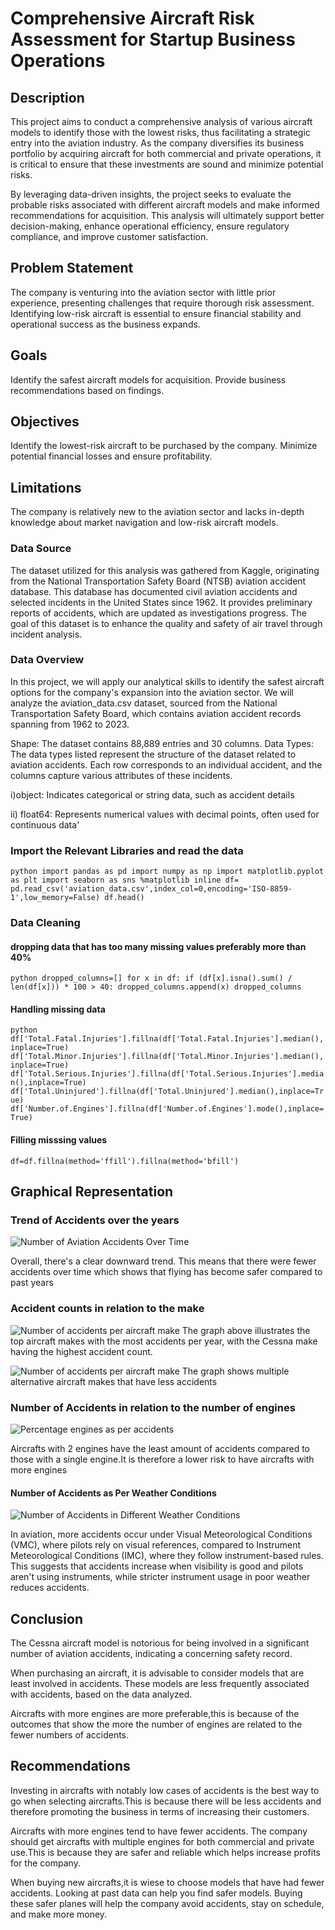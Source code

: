 # Comprehensive Aircraft Risk Assessment for Startup Business Operations

## Description
This project aims to conduct a comprehensive analysis of various aircraft models to identify those with the lowest risks, thus facilitating a strategic entry into the aviation industry. As the company diversifies its business portfolio by acquiring aircraft for both commercial and private operations, it is critical to ensure that these investments are sound and minimize potential risks.

By leveraging data-driven insights, the project seeks to evaluate the probable risks associated with different aircraft models and make informed recommendations for acquisition. This analysis will ultimately support better decision-making, enhance operational efficiency, ensure regulatory compliance, and improve customer satisfaction.

## Problem Statement
The company is venturing into the aviation sector with little prior experience, presenting challenges that require thorough risk assessment. Identifying low-risk aircraft is essential to ensure financial stability and operational success as the business expands.

## Goals
Identify the safest aircraft models for acquisition.
Provide business recommendations based on findings.

## Objectives
Identify the lowest-risk aircraft to be purchased by the company.
Minimize potential financial losses and ensure profitability.

## Limitations
The company is relatively new to the aviation sector and lacks in-depth knowledge about market navigation and low-risk aircraft models.

### Data Source
The dataset utilized for this analysis was gathered from Kaggle, originating from the National Transportation Safety Board (NTSB) aviation accident database. This database has documented civil aviation accidents and selected incidents in the United States since 1962. It provides preliminary reports of accidents, which are updated as investigations progress. The goal of this dataset is to enhance the quality and safety of air travel through incident analysis.

### Data Overview
In this project, we will apply our analytical skills to identify the safest aircraft options for the company's expansion into the aviation sector. We will analyze the aviation_data.csv dataset, sourced from the National Transportation Safety Board, which contains aviation accident records spanning from 1962 to 2023.

Shape: The dataset contains 88,889 entries and 30 columns.
Data Types: The data types listed represent the structure of the dataset related to aviation accidents. Each row corresponds to an individual accident, and the columns capture various attributes of these incidents.

i)object: Indicates categorical or string data, such as accident details

ii) float64: Represents numerical values with decimal points, often used for continuous data'

### Import the Relevant Libraries and read the data
`python
import pandas as pd
import numpy as np
import matplotlib.pyplot as plt
import seaborn as sns
%matplotlib inline
df= pd.read_csv('aviation_data.csv',index_col=0,encoding='ISO-8859-1',low_memory=False)
df.head()
`

### Data Cleaning
#### dropping data that has too many missing values preferably more than 40%
`python
dropped_columns=[]
for x in df:
    if (df[x].isna().sum() / len(df[x])) * 100 > 40:
        dropped_columns.append(x)
dropped_columns`

#### Handling missing data
`python
df['Total.Fatal.Injuries'].fillna(df['Total.Fatal.Injuries'].median(),inplace=True)
df['Total.Minor.Injuries'].fillna(df['Total.Minor.Injuries'].median(),inplace=True)
df['Total.Serious.Injuries'].fillna(df['Total.Serious.Injuries'].median(),inplace=True)
df['Total.Uninjured'].fillna(df['Total.Uninjured'].median(),inplace=True)
df['Number.of.Engines'].fillna(df['Number.of.Engines'].mode(),inplace=True)`
#### Filling misssing values
`df=df.fillna(method='ffill').fillna(method='bfill')`

## Graphical Representation
### Trend of Accidents over the years
![Number of Aviation Accidents Over Time](aviation_accidents_trend.png)

Overall, there's a clear downward trend. This means that there were fewer accidents over time which shows that flying has become safer compared to past years

### Accident counts in relation to the make
![Number of accidents per aircraft make](highest_make_acccidents.png)
The graph above illustrates the top aircraft makes with the most accidents per year, with the Cessna make having the highest accident count.

![Number of accidents per aircraft make](lowest_make_accidents.png)
The graph shows multiple alternative aircraft makes that have less accidents

### Number of Accidents in relation to the number of engines
![Percentage engines as per accidents](accidents_vs_engines.png)

Aircrafts with 2 engines have the least amount of accidents compared to those with a single engine.It is therefore a lower risk to have  aircrafts with more engines
#### Number of Accidents as Per Weather Conditions
![Number of Accidents in Different Weather Conditions](injuries_vs_weather.png)

In aviation, more accidents occur under Visual Meteorological Conditions (VMC), where pilots rely on visual references, compared to Instrument Meteorological Conditions (IMC), where they follow instrument-based rules. This suggests that accidents increase when visibility is good and pilots aren't using instruments, while stricter instrument usage in poor weather reduces accidents.

## Conclusion
The Cessna aircraft model is notorious for being involved in a significant number of aviation accidents, indicating a concerning safety record.

When purchasing an aircraft, it is advisable to consider models that are least involved in accidents. These models are less frequently associated with accidents, based on the data analyzed.

Aircrafts with more engines are more preferable,this is because of the outcomes that show the more the number of engines are related to the fewer numbers of accidents.

## Recommendations
Investing in aircrafts with notably low cases of accidents is the best way to go when selecting aircrafts.This is because there will be less accidents and therefore promoting the business in terms of increasing their customers.

Aircrafts with more engines tend to have fewer accidents. The company should get aircrafts with multiple engines for both commercial and private use.This is because they are safer and reliable which helps increase profits for the company. 

When buying new aircrafts,it is wiese to choose models that have had fewer accidents. Looking at past data can help you find safer models. Buying these safer planes will help the company avoid accidents, stay on schedule, and make more money.

